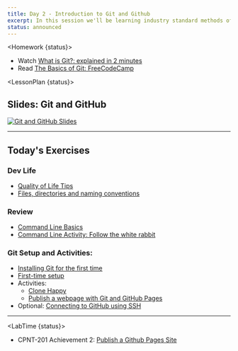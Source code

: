 ```yaml
---
title: Day 2 - Introduction to Git and Github
excerpt: In this session we'll be learning industry standard methods of managing code and deploying simple static websites.
status: announced
---
```


<script>

	import Homework from "$lib/components/Homework.svelte";
	import LessonPlan from "$lib/components/LessonPlan.svelte";
	import LabTime from "$lib/components/LabTime.svelte";

</script>

<Homework {status}>

- Watch [What is Git?: explained in 2 minutes](https://www.youtube.com/watch?v=2ReR1YJrNOM)
- Read [The Basics of Git: FreeCodeCamp](https://www.freecodecamp.org/news/learn-the-basics-of-git-in-under-10-minutes-da548267cc91/)

</Homework>

<LessonPlan {status}>

## Slides: Git and GitHub

[![Git and GitHub Slides](/images/slides/git-github.png)](https://sait-wbdv.github.io/slides/f22/cpnt-201/git-github.html)

---

## Today's Exercises

### Dev Life

- [Quality of Life Tips](https://gist.github.com/acidtone/4d4b28ff04c339695df59f7d075fd4b5)
- [Files, directories and naming conventions](https://gist.github.com/acidtone/d77059ec1851eff266339a3df70f6984)

### Review

- [Command Line Basics](https://gist.github.com/acidtone/316d2bd9cf59f841684dbd68ffc3ee95)
- [Command Line Activity: Follow the white rabbit](https://gist.github.com/acidtone/6e3b69b7f2a81573d683b716fb069296)

### Git Setup and Activities:

- [Installing Git for the first time](https://gist.github.com/acidtone/badeb5c8339648239fa0da9fc6a0abbd)
- [First-time setup](https://gist.github.com/acidtone/6ca4c62d88570732d3760904ef965e4d)
- Activities:
  - [Clone Happy](https://gist.github.com/acidtone/1a6e3324d97e61fa0ee59bc4cba3ef33)
  - [Publish a webpage with Git and GitHub Pages](https://gist.github.com/acidtone/5d45f96bc11fada75038e552f9ba1a5c)
- Optional: [Connecting to GitHub using SSH](https://gist.github.com/acidtone/dd9ae11a238e9f14ad0b066298f35dc5)

---

</LessonPlan>

<LabTime {status}>

- CPNT-201 Achievement 2: [Publish a Github Pages Site](https://gist.github.com/acidtone/5d45f96bc11fada75038e552f9ba1a5c)

</LabTime>

